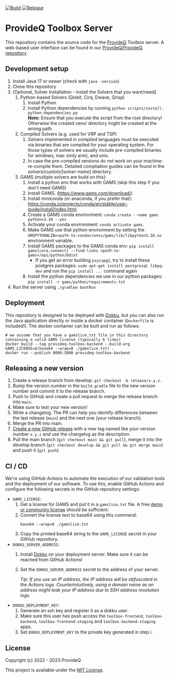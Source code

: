 [![Build](https://img.shields.io/github/actions/workflow/status/ProvideQ/toolbox-server/deploy-main.yml?style=for-the-badge)](https://github.com/ProvideQ/toolbox-server/actions/workflows/deploy-main.yml)
[![Release](https://img.shields.io/github/v/release/ProvideQ/toolbox-server?style=for-the-badge)](https://github.com/ProvideQ/toolbox-server/releases/)

# ProvideQ Toolbox Server
This repository contains the source code for the [ProvideQ](https://provideq.org) Toolbox server.
A web-based user interface can be found in our
[ProvideQ/ProvideQ repository](https://github.com/ProvideQ/ProvideQ).

## Development setup
1. Install Java 17 or newer (check with `java -version`)
2. Clone this repository
3. [Optional, Solver Installation - install the Solvers that you want/need]
   1. Python-based Solvers (Qiskit, Cirq, Dwave, Qrisp)
      1. Install Python
      2. Install Python dependencies by running `python scripts/install-python-dependencies.py` <br>
         **Note:** Ensure that you execute the script from the root directory! Otherwise the created venv/ directory might be created at the wrong path.
   2. Compiled Solvers (e.g. used for VRP and TSP)
      1. Solvers implemented in compiled languages must be executed via binaries that are compiled for your operating system.
         For those types of solvers we usually include pre-compiled binaries for windows, mac (only arm), and unix.
      2. In case the pre-compiled versions do not work on your machine: re-compile them.
         Detailed compliation guides can be found in the *solvers/custom/[solver-name]* directory.
   3. GAMS (multiple solvers are build on this):
      1. Install a python env that works with GAMS (skip this step if you don't need GAMS)
      2. Install GAMS. (https://www.gams.com/download/)
      3. Install miniconda (or anaconda, if you prefer that):
         https://conda.io/projects/conda/en/stable/user-guide/install/index.html
      4. Create a GAMS conda environment: `conda create --name gams python=3.10 --yes`
      5. Activate your conda environment: `conda activate gams`.
      6. Make GAMS use that python environment by setting the `GMSPYTHONLIB=<path-to-conda>/envs/gams/lib/libpython3.10.so`
            environment variable.
      7. Install GAMS packages to the GAMS conda env:
            `pip install gams[core,connect] --find-links <path-to-gams>/api/python/bdist`
            * If you get an error building `psycopg2`, try to install these postgres packages:
              `sudo apt-get install postgresql libpq-dev` and run the `pip install ...` command again
      8. Install the python dependencies we use in our python packages: `pip install -r gams/python/requirements.txt`
4. Run the server using `./gradlew bootRun`

## Deployment
This repository is designed to be deployed with [Dokku](https://dokku.com/), but you can also run 
the Java application directly or inside a docker container (`Dockerfile` is included!).
The docker container can be built and run as follows:
```shell
# we assume that you have a gamslice.txt file in this directory containing a valid GAMS license (typically 6 lines)
docker build --tag provideq-toolbox-backend --build-arg GAMS_LICENSE=$(base64 --wrap=0 ./gamslice.txt) .
docker run --publish 8080:5000 provideq-toolbox-backend
```

## Releasing a new version
1. Create a release branch from develop: `git checkout -b release/x.y.z`.
2. Bump the version number in the `build.gradle` file to the new version number and commit it to the release branch.
3. Push to GitHub and create a pull request to merge the release branch into `main`.
4. Make sure to test your new version!
5. Write a changelog.
   The PR can help you identify differences between the last release (`main`) and the next one (your release branch).
6. Merge the PR into main.
7. [Create a new GitHub release](https://github.com/ProvideQ/toolbox-server/releases/new) with a new tag named like your
   version number `x.y.z` and use the changelog as the description.
8. Pull the main branch (`git checkout main && git pull`),
   merge it into the develop branch (`git checkout develop && git pull && git merge main`)
   and push it (`git push`).

## CI / CD
We're using GitHub Actions to automate the execution of our validation tools and the deployment of our software.
To use this, enable GitHub Actions and configure the following secrets in the GitHub repository settings:

* `GAMS_LICENSE`:
  1. Get a license for GAMS and put it in a `gamslice.txt` file.
     A free [demo or community license](https://www.gams.com/try_gams/) should be sufficient.
  2. Convert the license text to base64 using this command:
     ```shell
     base64 --wrap=0 ./gamslice.txt
     ```
  3. Copy the printed base64 string to the `GAMS_LICENSE` secret in your GitHub repository.
* `DOKKU_SERVER_ADDRESS`:
  1. Install [Dokku](https://dokku.com/) on your deployment server.
     Make sure it can be reached from GitHub Actions!
  2. Set the `DOKKU_SERVER_ADDRESS` secret to the address of your server.
     
     *Tip: If you use an IP address, the IP address will be obfuscated in the Actions logs.
     Counterintuitively, using a domain name as an address might leak your IP address due to SSH address resolution
     logs.*
* `DOKKU_DEPLOYMENT_KEY`:
  1. Generate an ssh key and register it as a dokku user.
  2. Make sure this user has push access the `toolbox-frontend`, `toolbox-backend`, `toolbox-frontend-staging` and
     `toolbox-backend-staging` apps.
  3. Set `DOKKU_DEPLOYMENT_KEY` to the private key generated in step i.

## License
Copyright (c) 2022 - 2023 ProvideQ

This project is available under the [MIT License](./LICENSE).
